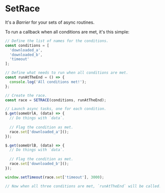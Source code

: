 SetRace
=======

It's a *Barrier* for your sets of async routines.

To run a callback when all conditions are met, it's this simple:

```JavaScript
// Define the list of names for the conditions.
const conditions = [
  'downloaded_a',
  'downloaded_b',
  'timeout'
];

// Define what needs to run when all conditions are met.
const runAtTheEnd = () => {
  console.log('All conditions met!');
};

// Create the race.
const race = SETRACE(conditions, runAtTheEnd);

// Launch async tasks, one for each condition.
$.get(someUrlA, (data) => {
  // Do things with `data`.
  
  // Flag the condition as met.
  race.set['downloaded_a']();
});

$.get(someUrlB, (data) => {
  // Do things with `data`.
  
  // Flag the condition as met.
  race.set['downloaded_b']();
});

window.setTimeout(race.set['timeout'], 3000);

// Now when all three conditions are met, `runAtTheEnd` will be called.
```
